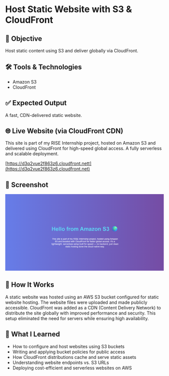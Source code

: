 # Host Static Website with S3 & CloudFront

## 🎯 Objective
Host static content using S3 and deliver globally via CloudFront.

## 🛠 Tools & Technologies
- Amazon S3
- CloudFront

## ✅ Expected Output
A fast, CDN-delivered static website.

## 🌐 Live Website (via CloudFront CDN)
This site is part of my RISE Internship project, hosted on Amazon S3 and delivered using CloudFront for high-speed global access. A fully serverless and scalable deployment.

[https://d3q2vue2f863z6.cloudfront.nett](https://d3q2vue2f863z6.cloudfront.net)

## 📸 Screenshot
![Preview](../images/project-2.png)

## 🔄 How It Works
A static website was hosted using an AWS S3 bucket configured for static website hosting. The website files were uploaded and made publicly accessible. CloudFront was added as a CDN (Content Delivery Network) to distribute the site globally with improved performance and security. This setup eliminated the need for servers while ensuring high availability.

## 🧠 What I Learned
- How to configure and host websites using S3 buckets
- Writing and applying bucket policies for public access
- How CloudFront distributions cache and serve static assets
- Understanding website endpoints vs. S3 URLs
- Deploying cost-efficient and serverless websites on AWS